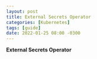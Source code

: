 ```yaml
---
layout: post
title: External Secrets Operator
categories: [Kubernetes]
tags: [guide]
date: 2022-01-25 08:00 -0300
---
```


**External Secrets Operator**